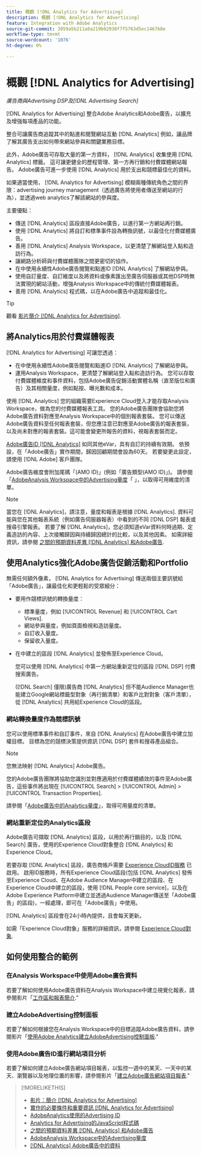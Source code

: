 ```yaml
---
title: 概觀 [!DNL Analytics for Advertising]
description: 概觀 [!DNL Analytics for Advertising]
feature: Integration with Adobe Analytics
source-git-commit: 3059a5b211a8a219b02930f7f5763d5ec1467b8e
workflow-type: tm+mt
source-wordcount: '1076'
ht-degree: 0%

---
```


# 概觀 [!DNL Analytics for Advertising]

*廣告商與Advertising DSP及[!DNL Advertising Search]*

[!DNL Analytics for Advertising] 整合Adobe Analytics和Adobe廣告，以擴充及增強每項產品的功能。

整合可讓廣告商追蹤其中的點進和閱覽網站互動 [!DNL Analytics] 例如，讓品牌了解其廣告支出如何帶來網站參與和關鍵業務目標。

此外，Adobe廣告可存取大量的第一方資料， [!DNL Analytics] 收集使用 [!DNL Analytics] 標籤。 這可讓更健全的歷程管理、第一方再行銷和付費媒體網站報告。 Adobe廣告可進一步使用 [!DNL Analytics] 用於支出和競標最佳化的資料。

如果適當使用， [!DNL Analytics for Advertising] 模糊兩種傳統角色之間的界限：advertising journey management（透過廣告將使用者傳送至網站的行為），並透過web analytics了解該網站的參與度。

主要優點：

* 傳送 [!DNL Analytics] 區段直接Adobe廣告，以進行第一方網站再行銷。
* 使用 [!DNL Analytics] 將自訂和標準事件設為轉換訊號，以最佳化付費媒體廣告。
* 善用 [!DNL Analytics] Analysis Workspace，以更清楚了解網站登入點和造訪行為。
* 讓網路分析師與付費媒體團隊之間更密切的協作。
* 在中使用永續性Adobe廣告閱覽和點進ID [!DNL Analytics] 了解網站參與。
* 使用自訂量度、自訂維度以及將資料或像素匯出至廣告伺服器或其他DSP時無法實現的網站活動，增強Analysis Workspace中的傳統付費媒體報表。
* 善用 [!DNL Analytics] 程式碼，以在Adobe廣告中追蹤和最佳化。

>[!TIP]
>
> 觀看 [影片簡介 [!DNL Analytics for Advertising]](https://experienceleague.adobe.com/docs/advertising-cloud-learn/tutorials/analytics/intro-a4adc.html?lang=en#analytics).

## 將Analytics用於付費媒體報表

[!DNL Analytics for Advertising] 可讓您透過：

* 在中使用永續性Adobe廣告閱覽和點進ID [!DNL Analytics] 了解網站參與。
* 運用Analysis Workspace，更清楚了解網站登入點和造訪行為。 您可以存取付費媒體維度和事件資料，包括Adobe廣告促銷活動實體名稱（直至版位和廣告）及其相關量度，例如點按、曝光數和成本。

使用 [!DNL Analytics] 您的組織需要Experience Cloud登入才能存取Analysis Workspace，做為您的付費媒體報表工具。 您的Adobe廣告團隊會協助您將Adobe廣告資料對應至Analysis Workspace中的個別報表套裝。 您可以傳送Adobe廣告資料至任何報表套裝，但您應注意已對應至Adobe廣告的報表套裝，以及尚未對應的報表套裝。這可能會變更所報告的資料，視報表套裝而定。

[Adobe廣告ID [!DNL Analytics]](ids.md) 如同其他eVar，具有自訂的持續有效期。 依預設，在「Adobe廣告」實作期間，歸因回顧期間會設為60天。 若要變更此設定，請使用 [!DNL Adobe] 客戶團隊。

Adobe廣告維度會附加尾碼「(AMO ID)」(例如「廣告類型(AMO ID)」)。 請參閱「[AdobeAnalysis Workspace中的Advertising量度](advertising-metrics-in-analytics.md)「 」，以取得可用維度的清單。

>[!NOTE]
>
> 當您在 [!DNL Analytics]，請注意，量度和報表是根據 [!DNL Analytics]. 資料可能與您在其他報表系統（例如廣告伺服器報表）中看到的不同 [!DNL DSP] 報表或搜尋引擎報表。 若要了解 [!DNL Analytics]，您必須知道eVar資料何時過期、定義造訪的內容、上次接觸歸因與持續歸因總計的比較，以及其他因素。 如需詳細資訊，請參閱 [之間的預期資料差異 [!DNL Analytics] 和Adobe廣告](data-variances.md).

## 使用Analytics強化Adobe廣告促銷活動和Portfolio

無需任何額外像素， [!DNL Analytics for Advertising] 傳送兩個主要訊號給「Adobe廣告」，讓最佳化和更輕鬆的受眾細分：

* 要用作競標訊號的轉換量度：
   * 標準量度，例如 [!UICONTROL Revenue] 和 [!UICONTROL Cart Views].
   * 網站參與量度，例如頁面檢視和造訪量度。
   * 自訂收入量度。
   * 保留收入量度。
* 在中建立的區段 [!DNL Analytics] 並發佈至Experience Cloud。

   您可以使用 [!DNL Analytics] 中第一方網站重新定位的區段 [!DNL DSP] 付費搜索廣告。

   ([!DNL Search] 僅限)廣告商 [!DNL Analytics] 但不能Audience Manager也能建立Google網站標籤型對象（再行銷清單）和客戶比對對象（客戶清單），從 [!DNL Analytics] 共用給Experience Cloud的區段。

### 網站轉換量度作為競標訊號

您可以使用標準事件和自訂事件，來自 [!DNL Analytics] 在Adobe廣告中建立加權目標。 目標為您的競標決策提供資訊 [!DNL DSP] 套件和搜尋產品組合。

>[!NOTE]
>
> 您無法映射 [!DNL Analytics] Adobe廣告。

您的Adobe廣告團隊將協助您識別並對應適用於付費媒體績效的事件至Adobe廣告，這些事件將出現在 [!UICONTROL Search] > [!UICONTROL Admin] > [!UICONTROL Transaction Properties].

請參閱「[Adobe廣告中的Analytics量度](analytics-data-in-advertising.md)」，取得可用量度的清單。

### 網站重新定位的Analytics區段

Adobe廣告可擷取 [!DNL Analytics] 區段，以用於再行銷目的，以及 [!DNL Search] 廣告，使用的Experience Cloud對象整合 [!DNL Analytics] 和Experience Cloud。

若要存取 [!DNL Analytics] 區段，廣告商帳戶需要 [Experience CloudID服務](https://experienceleague.adobe.com/docs/id-service/using/home.html) 已啟用。 啟用ID服務時，所有Experience Cloud區段(包括 [!DNL Analytics] 發佈至Experience Cloud、在Adobe Audience Manager中建立的區段、在Experience Cloud中建立的區段，使用 [!DNL People core service]，以及在Adobe Experience Platform中建立並透過Audience Manager傳送至「Adobe廣告」的區段)，一經處理，即可在「Adobe廣告」中使用。

[!DNL Analytics] 區段會在24小時內提供，且會每天更新。

如需「Experience Cloud對象」服務的詳細資訊，請參閱 [Experience Cloud對象](https://experienceleague.adobe.com/docs/core-services/interface/audiences/audience-library.html).

## 如何使用整合的範例

### 在Analysis Workspace中使用Adobe廣告資料

若要了解如何使用Adobe廣告資料在Analysis Workspace中建立視覺化報表，請參閱影片「[工作區和報表簡介](https://experienceleague.adobe.com/docs/advertising-cloud-learn/tutorials/analytics/analytics-analysis-workspace-a4adc.html).&quot;

### 建立AdobeAdvertising控制面板

若要了解如何根據您在Analysis Workspace中的目標追蹤Adobe廣告資料，請參閱影片「[使用Adobe Analytics建立AdobeAdvertising控制面板](https://experienceleague.adobe.com/docs/advertising-cloud-learn/tutorials/analytics/analytics-dashboards-a4adc.html).&quot;

### 使用Adobe廣告ID進行網站項目分析

若要了解如何建立Adobe廣告網站項目報表，以監控一週中的某天、一天中的某天、瀏覽器以及地理位置的影響，請參閱影片「[建立Adobe廣告網站項目報表](https://experienceleague.adobe.com/docs/advertising-cloud-learn/tutorials/analytics/analytics-site-entry-a4adc.html).&quot;

>[!MORELIKETHIS]
>
>* [影片：簡介 [!DNL Analytics for Advertising]](https://experienceleague.adobe.com/docs/advertising-cloud-learn/tutorials/analytics/intro-a4adc.html)
>* [實作的必要條件和重要資訊 [!DNL Analytics for Advertising]](prerequisites.md)
>* [AdobeAnalytics使用的Advertising ID](ids.md)
>* [Analytics for Advertising的JavaScript程式碼](/help/integrations/analytics/javascript.md)
>* [之間的預期資料差異 [!DNL Analytics] 和Adobe廣告](data-variances.md)
>* [AdobeAnalysis Workspace中的Advertising量度](/help/integrations/analytics/advertising-metrics-in-analytics.md)
>* [[!DNL Analytics] Adobe廣告中的資料](/help/integrations/analytics/analytics-data-in-advertising.md)

